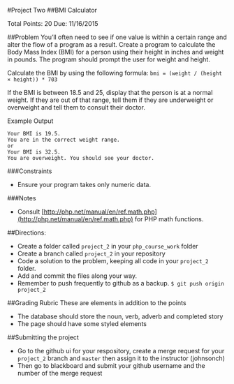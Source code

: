 #Project Two
##BMI Calculator

Total Points: 20
Due: 11/16/2015

##Problem
You’ll often need to see if one value is within a certain range and alter the 
flow of a program as a result.  Create a program to calculate the Body Mass 
Index (BMI) for a person using their height in inches and weight in pounds. 
The program should prompt the user for weight and height.

Calculate the BMI by using the following formula:
```bmi = (weight / (height × height)) * 703```

If the BMI is between 18.5 and 25, display that the person is at a normal 
weight. If they are out of that range, tell them if they are underweight or 
overweight and tell them to consult their doctor.

Example Output
```
Your BMI is 19.5.
You are in the correct weight range.
or
Your BMI is 32.5.
You are overweight. You should see your doctor.
```
###Constraints
* Ensure your program takes only numeric data. 

###Notes
* Consult [http://php.net/manual/en/ref.math.php](http://php.net/manual/en/ref.math.php)
for PHP math functions.

##Directions:
* Create a folder called ```project_2``` in your ```php_course_work``` folder 
* Create a branch called ```project_2``` in your repository 
* Code a solution to the problem, keeping all code in your ```project_2``` folder.
* Add and commit the files along your way. 
* Remember to push frequently to github as a backup.
```$ git push origin project_2```

##Grading Rubric 
These are elements in addition to the points 
* The database should store the noun, verb, adverb and completed story
* The page should have some styled elements

##Submitting the project
* Go to the github ui for your respository, create a merge request for your 
```project_2``` branch and ```master``` then assign it to the instructor (johnsonch) 
* Then go to blackboard and submit your github username and the number of the 
merge request
